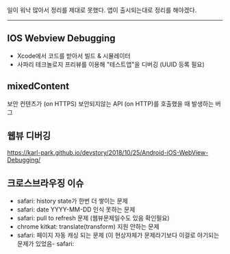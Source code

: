 일이 워낙 많아서 정리를 제대로 못했다.
앱이 출시되는대로 정리를 해야겠다.

---

## IOS Webview Debugging

- Xcode에서 코드를 받아서 빌드 & 시뮬레이터
- 사파리 테크놀로지 프리뷰를 이용해 "테스트앱"을 디버깅 (UUID 등록 필요)

## mixedContent

보안 컨텐츠가 (on HTTPS) 보안되지않는 API (on HTTP)를 호출했을 때 발생하는 버그

## 웹뷰 디버깅

https://karl-park.github.io/devstory/2018/10/25/Android-iOS-WebView-Debugging/

## 크로스브라우징 이슈

- safari: history state가 한번 더 쌓이는 문제
- safari: date YYYY-MM-DD 인식 못하는 문제
- safari: pull to refresh 문제 (웹뷰문제일수도 있음 확인필요)
- chrome kitkat: translate(transform) 지원 안하는 문제
- safari: 페이지 자동 캐싱 되는 문제 (이 현상자체가 문제라기보다 이걸로 야기되는 문제가 있었음- safari:
